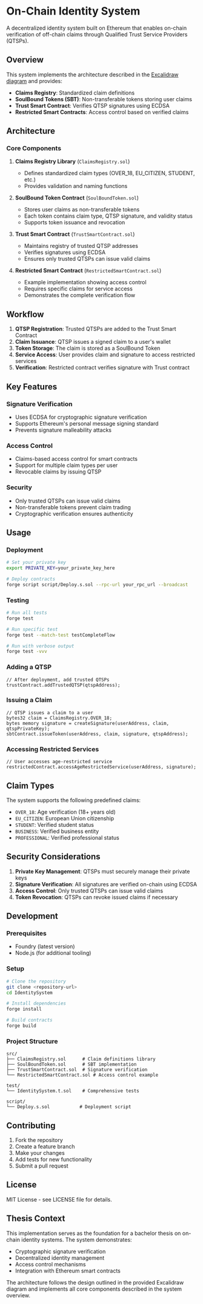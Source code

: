 # On-Chain Identity System

A decentralized identity system built on Ethereum that enables on-chain verification of off-chain claims through Qualified Trust Service Providers (QTSPs).

## Overview

This system implements the architecture described in the [Excalidraw diagram](https://excalidraw.com/#json=BzP-MTTZSl3p876VAX8_Q,3V8hi22jXmOLz7d7yRuiTA) and provides:

- **Claims Registry**: Standardized claim definitions
- **SoulBound Tokens (SBT)**: Non-transferable tokens storing user claims
- **Trust Smart Contract**: Verifies QTSP signatures using ECDSA
- **Restricted Smart Contracts**: Access control based on verified claims

## Architecture

### Core Components

1. **Claims Registry Library** (`ClaimsRegistry.sol`)
   - Defines standardized claim types (OVER_18, EU_CITIZEN, STUDENT, etc.)
   - Provides validation and naming functions

2. **SoulBound Token Contract** (`SoulBoundToken.sol`)
   - Stores user claims as non-transferable tokens
   - Each token contains claim type, QTSP signature, and validity status
   - Supports token issuance and revocation

3. **Trust Smart Contract** (`TrustSmartContract.sol`)
   - Maintains registry of trusted QTSP addresses
   - Verifies signatures using ECDSA
   - Ensures only trusted QTSPs can issue valid claims

4. **Restricted Smart Contract** (`RestrictedSmartContract.sol`)
   - Example implementation showing access control
   - Requires specific claims for service access
   - Demonstrates the complete verification flow

## Workflow

1. **QTSP Registration**: Trusted QTSPs are added to the Trust Smart Contract
2. **Claim Issuance**: QTSP issues a signed claim to a user's wallet
3. **Token Storage**: The claim is stored as a SoulBound Token
4. **Service Access**: User provides claim and signature to access restricted services
5. **Verification**: Restricted contract verifies signature with Trust contract

## Key Features

### Signature Verification
- Uses ECDSA for cryptographic signature verification
- Supports Ethereum's personal message signing standard
- Prevents signature malleability attacks

### Access Control
- Claims-based access control for smart contracts
- Support for multiple claim types per user
- Revocable claims by issuing QTSP

### Security
- Only trusted QTSPs can issue valid claims
- Non-transferable tokens prevent claim trading
- Cryptographic verification ensures authenticity

## Usage

### Deployment

```bash
# Set your private key
export PRIVATE_KEY=your_private_key_here

# Deploy contracts
forge script script/Deploy.s.sol --rpc-url your_rpc_url --broadcast
```

### Testing

```bash
# Run all tests
forge test

# Run specific test
forge test --match-test testCompleteFlow

# Run with verbose output
forge test -vvv
```

### Adding a QTSP

```solidity
// After deployment, add trusted QTSPs
trustContract.addTrustedQTSP(qtspAddress);
```

### Issuing a Claim

```solidity
// QTSP issues a claim to a user
bytes32 claim = ClaimsRegistry.OVER_18;
bytes memory signature = createSignature(userAddress, claim, qtspPrivateKey);
sbtContract.issueToken(userAddress, claim, signature, qtspAddress);
```

### Accessing Restricted Services

```solidity
// User accesses age-restricted service
restrictedContract.accessAgeRestrictedService(userAddress, signature);
```

## Claim Types

The system supports the following predefined claims:

- `OVER_18`: Age verification (18+ years old)
- `EU_CITIZEN`: European Union citizenship
- `STUDENT`: Verified student status
- `BUSINESS`: Verified business entity
- `PROFESSIONAL`: Verified professional status

## Security Considerations

1. **Private Key Management**: QTSPs must securely manage their private keys
2. **Signature Verification**: All signatures are verified on-chain using ECDSA
3. **Access Control**: Only trusted QTSPs can issue valid claims
4. **Token Revocation**: QTSPs can revoke issued claims if necessary

## Development

### Prerequisites

- Foundry (latest version)
- Node.js (for additional tooling)

### Setup

```bash
# Clone the repository
git clone <repository-url>
cd IdentitySystem

# Install dependencies
forge install

# Build contracts
forge build
```

### Project Structure

```
src/
├── ClaimsRegistry.sol      # Claim definitions library
├── SoulBoundToken.sol      # SBT implementation
├── TrustSmartContract.sol  # Signature verification
└── RestrictedSmartContract.sol # Access control example

test/
└── IdentitySystem.t.sol    # Comprehensive tests

script/
└── Deploy.s.sol           # Deployment script
```

## Contributing

1. Fork the repository
2. Create a feature branch
3. Make your changes
4. Add tests for new functionality
5. Submit a pull request

## License

MIT License - see LICENSE file for details.

## Thesis Context

This implementation serves as the foundation for a bachelor thesis on on-chain identity systems. The system demonstrates:

- Cryptographic signature verification
- Decentralized identity management
- Access control mechanisms
- Integration with Ethereum smart contracts

The architecture follows the design outlined in the provided Excalidraw diagram and implements all core components described in the system overview.
